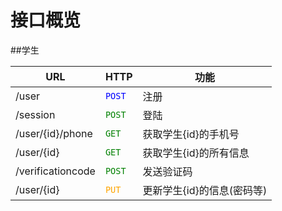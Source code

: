 # 接口概览

##学生

**URL**             | **HTTP**                      | **功能** 
----------------------|-------------------------------|--------------
/user                |<font color=blue>`POST`</font> |注册
/session             |<font color=green>`POST`</font>|登陆
/user/{id}/phone     |<font color=green>`GET`</font> |获取学生{id}的手机号
/user/{id}           |<font color=green>`GET`</font> |获取学生{id}的所有信息
/verificationcode             |<font color=green>`POST`</font>|发送验证码
/user/{id} |<font color=orange>`PUT`</font>|更新学生{id}的信息(密码等)

